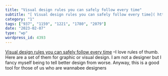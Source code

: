```yaml
---
title: "Visual design rules you can safely follow every time"
subtitle: "[ Visual design rules you can safely follow every time]( https://anthonyhobday.com/sideprojects/safe..."
category: "1"
tags: ["937", "1159", "1221", "1780", "2079"]
date: "2023-02-07"
type: "wp"
wordpress_id: 4393
---
```

[ Visual design rules you can safely follow every time]( https://anthonyhobday.com/sideprojects/saferules/) –I love rules of thumb. Here are a set of them for graphic or visual design. I am not a designer but I fancy myself being to tell better design from worse. Anyway, this is a good tool for those of us who are wannabee designers